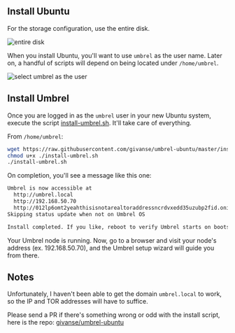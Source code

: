 
## Install Ubuntu 

For the storage configuration, use the entire disk.

![entire disk](img/entire-disk.jpeg)

When you install Ubuntu, you'll want to use `umbrel` as the user name. Later on, a handful of scripts will depend on being located under `/home/umbrel`.

![select umbrel as the user](/img/user-umbrel.jpeg)

## Install Umbrel

Once you are logged in as the `umbrel` user in your new Ubuntu system, execute the script [install-umbrel.sh](https://github.com/givanse/umbrel-ubuntu/blob/master/install-umbrel.sh). It'll take care of everything.

From `/home/umbrel`:
```bash
wget https://raw.githubusercontent.com/givanse/umbrel-ubuntu/master/install-umbrel.sh
chmod u+x ./install-umbrel.sh
./install-umbrel.sh
```

On completion, you'll see a message like this one:

```bash
Umbrel is now accessible at
  http://umbrel.local
  http://192.168.50.70
  http://012lp6omt2yeahthisisnotarealtoraddressncrdvxedd35uzubp2fid.onion
Skipping status update when not on Umbrel OS

Install completed. If you like, reboot to verify Umbrel starts on bootstrap.
```
Your Umbrel node is running. Now, go to a browser and visit your node's address (ex. 192.168.50.70), and the Umbrel setup wizard will guide you from there.

## Notes

Unfortunately, I haven't been able to get the domain `umbrel.local` to work, so the IP and TOR addresses will have to suffice.

Please send a PR if there's something wrong or odd with the install script, here is the repo: [givanse/umbrel-ubuntu](https://github.com/givanse/umbrel-ubuntu)
